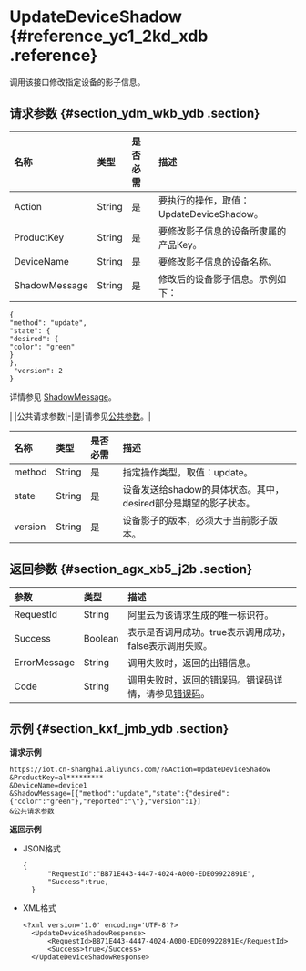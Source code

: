 # UpdateDeviceShadow {#reference_yc1_2kd_xdb .reference}

调用该接口修改指定设备的影子信息。

## 请求参数 {#section_ydm_wkb_ydb .section}

|名称|类型|是否必需|描述|
|:-|:-|:---|:-|
|Action|String|是|要执行的操作，取值：UpdateDeviceShadow。|
|ProductKey|String|是|要修改影子信息的设备所隶属的产品Key。|
|DeviceName|String|是|要修改影子信息的设备名称。|
|ShadowMessage|String|是| 修改后的设备影子信息。示例如下：

 ```
{
"method": "update",
"state": {
"desired": {
"color": "green"
}
},
  "version": 2
}
```

 详情参见 [ShadowMessage](intl.zh-CN/云端开发指南/云端API参考/设备影子/UpdateDeviceShadow.md#table_ry1_nlb_ydb)。

 |
|公共请求参数|-|是|请参见[公共参数](intl.zh-CN/云端开发指南/云端API参考/公共参数.md#)。|

|名称|类型|是否必需|描述|
|:-|:-|:---|:-|
|method|String|是|指定操作类型，取值：update。|
|state|String|是|设备发送给shadow的具体状态。其中，desired部分是期望的影子状态。|
|version|String|是|设备影子的版本，必须大于当前影子版本。|

## 返回参数 {#section_agx_xb5_j2b .section}

|参数|类型|描述|
|:-|:-|:-|
|RequestId|String|阿里云为该请求生成的唯一标识符。|
|Success|Boolean|表示是否调用成功。true表示调用成功，false表示调用失败。|
|ErrorMessage|String|调用失败时，返回的出错信息。|
|Code|String|调用失败时，返回的错误码。错误码详情，请参见[错误码](intl.zh-CN/云端开发指南/云端API参考/错误码.md#)。|

## 示例 {#section_kxf_jmb_ydb .section}

**请求示例**

```
https://iot.cn-shanghai.aliyuncs.com/?&Action=UpdateDeviceShadow
&ProductKey=al*********
&DeviceName=device1
&ShadowMessage=[{"method":"update","state":{"desired":{"color":"green"},"reported":"\"},"version":1}]
&公共请求参数
```

**返回示例**

-   JSON格式

    ```
    {
          "RequestId":"BB71E443-4447-4024-A000-EDE09922891E",
          "Success":true,
      }
    ```

-   XML格式

    ```
    <?xml version='1.0' encoding='UTF-8'?>
      <UpdateDeviceShadowResponse>
          <RequestId>BB71E443-4447-4024-A000-EDE09922891E</RequestId>
          <Success>true</Success>
      </UpdateDeviceShadowResponse>
    ```


